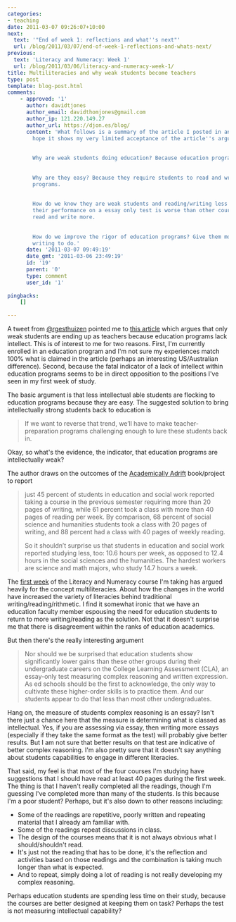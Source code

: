 ```yaml
---
categories:
- teaching
date: 2011-03-07 09:26:07+10:00
next:
  text: '"End of week 1: reflections and what''s next"'
  url: /blog/2011/03/07/end-of-week-1-reflections-and-whats-next/
previous:
  text: 'Literacy and Numeracy: Week 1'
  url: /blog/2011/03/06/literacy-and-numeracy-week-1/
title: Multiliteracies and why weak students become teachers
type: post
template: blog-post.html
comments:
    - approved: '1'
      author: davidtjones
      author_email: davidthomjones@gmail.com
      author_ip: 121.220.149.27
      author_url: https://djon.es/blog/
      content: 'What follows is a summary of the article I posted in another forum. I
        hope it shows my very limited acceptance of the article''s argument.
    
    
        Why are weak students doing education? Because education programs are easy.
    
    
        Why are they easy? Because they require students to read and write less than other
        programs.
    
    
        How do we know they are weak students and reading/writing less is bad? Because
        their performance on a essay only test is worse than other courses where they
        read and write more.
    
    
        How do we improve the rigor of education programs? Give them more reading and
        writing to do.'
      date: '2011-03-07 09:49:19'
      date_gmt: '2011-03-06 23:49:19'
      id: '19'
      parent: '0'
      type: comment
      user_id: '1'
    
pingbacks:
    []
    
---
```

A tweet from [@rgesthuizen](http://twitter.com/#!/rgesthuizen) pointed me to [this article](http://www.csmonitor.com/Commentary/Opinion/2011/0302/Why-the-weak-students-end-up-as-teachers-Education-programs-lack-intellect/\(page\)/2) which argues that only weak students are ending up as teachers because education programs lack intellect. This is of interest to me for two reasons. First, I'm currently enrolled in an education program and I'm not sure my experiences match 100% what is claimed in the article (perhaps an interesting US/Australian difference). Second, because the fatal indicator of a lack of intellect within education programs seems to be in direct opposition to the positions I've seen in my first week of study.

The basic argument is that less intellectual able students are flocking to education programs because they are easy. The suggested solution to bring intellectually strong students back to education is

> If we want to reverse that trend, we’ll have to make teacher-preparation programs challenging enough to lure these students back in.

Okay, so what's the evidence, the indicator, that education programs are intellectually weak?

The author draws on the outcomes of the [Academically Adrift](http://www.insidehighered.com/news/2011/01/18/study_finds_large_numbers_of_college_students_don_t_learn_much) book/project to report

> just 45 percent of students in education and social work reported taking a course in the previous semester requiring more than 20 pages of writing, while 61 percent took a class with more than 40 pages of reading per week. By comparison, 68 percent of social science and humanities students took a class with 20 pages of writing, and 88 percent had a class with 40 pages of weekly reading.
> 
> So it shouldn’t surprise us that students in education and social work reported studying less, too: 10.6 hours per week, as opposed to 12.4 hours in the social sciences and the humanities. The hardest workers are science and math majors, who study 14.7 hours a week.

The [first week](/blog/2011/03/06/literacy-and-numeracy-week-1/) of the Literacy and Numeracy course I'm taking has argued heavily for the concept multiliteracies. About how the changes in the world have increased the variety of literacies behind traditional writing/reading/rithmetic. I find it somewhat ironic that we have an education faculty member espousing the need for education students to return to more writing/reading as the solution. Not that it doesn't surprise me that there is disagreement within the ranks of education academics.

But then there's the really interesting argument

> Nor should we be surprised that education students show significantly lower gains than these other groups during their undergraduate careers on the College Learning Assessment (CLA), an essay-only test measuring complex reasoning and written expression. As ed schools should be the first to acknowledge, the only way to cultivate these higher-order skills is to practice them. And our students appear to do that less than most other undergraduates.

Hang on, the measure of students complex reasoning is an essay? Isn't there just a chance here that the measure is determining what is classed as intellectual. Yes, if you are assessing via essay, then writing more essays (especially if they take the same format as the test) will probably give better results. But I am not sure that better results on that test are indicative of better complex reasoning. I'm also pretty sure that it doesn't say anything about students capabilities to engage in different literacies.

That said, my feel is that most of the four courses I'm studying have suggestions that I should have read at least 40 pages during the first week. The thing is that I haven't really completed all the readings, though I'm guessing I've completed more than many of the students. Is this because I'm a poor student? Perhaps, but it's also down to other reasons including:

- Some of the readings are repetitive, poorly written and repeating material that I already am familiar with.
- Some of the readings repeat discussions in class.
- The design of the courses means that it is not always obvious what I should/shouldn't read.
- It's just not the reading that has to be done, it's the reflection and activities based on those readings and the combination is taking much longer than what is expected.
- And to repeat, simply doing a lot of reading is not really developing my complex reasoning.

Perhaps education students are spending less time on their study, because the courses are better designed at keeping them on task? Perhaps the test is not measuring intellectual capability?